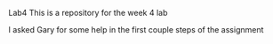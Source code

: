 Lab4
This is a repository for the week 4 lab

I asked Gary for some help in the first couple steps of the assignment